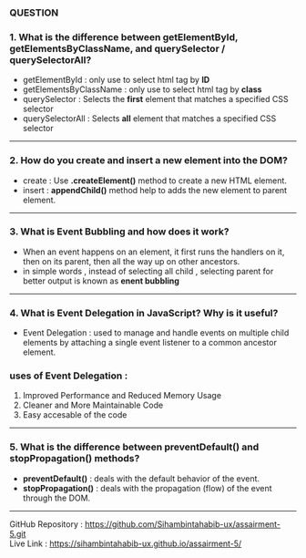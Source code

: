 ### QUESTION  

### 1. What is the difference between getElementById, getElementsByClassName, and querySelector / querySelectorAll?

- getElementById : only use to select  html tag by **ID**
- getElementsByClassName : only use to select  html tag by **class**
- querySelector : Selects the **first** element that matches a specified CSS selector
- querySelectorAll : Selects **all** element that matches a specified CSS selector
---

### 2. How do you create and insert a new element into the DOM?

- create : Use  **.createElement()** method to create a new HTML element.
- insert : **appendChild()**  method help to adds the new element to parent element.
---

### 3. What is Event Bubbling and how does it work?

- When an event happens on an element, it first runs the handlers on it, then on its parent, then all the way up on other ancestors.
- in simple words , instead of selecting all child , selecting parent for better output is known as **enent bubbling**
---

### 4. What is Event Delegation in JavaScript? Why is it useful?

- Event Delegation : used to manage and handle events on multiple child elements by attaching a single event listener to a common ancestor element.
### uses of Event Delegation : 
 1. Improved Performance and Reduced Memory Usage
2. Cleaner and More Maintainable Code
3. Easy accesable of the code


---

### 5. What is the difference between preventDefault() and stopPropagation() methods?

- **preventDefault()** : deals with the default behavior of the event.
- **stopPropagation()** : deals with the propagation (flow) of the event through the DOM.

---
 
<!-- 
I have a card with some text and a button inside it. I want that when a user clicks the button, some specific text from the card is copied to the clipboard using JavaScript. Please provide the code and explain it step by step. :
 a) On clicking the **Copy button**, show an alert and **increase the copy count**  

-  b) Hotline number will be **copied on click** so it can be pasted anywhere  
 -->

<!-- questaing  -->
<!-- ftp://192.168.1.5:2221 -->

GitHub Repository : https://github.com/Sihambintahabib-ux/assairment-5.git
 <br> Live Link : https://sihambintahabib-ux.github.io/assairment-5/
 
